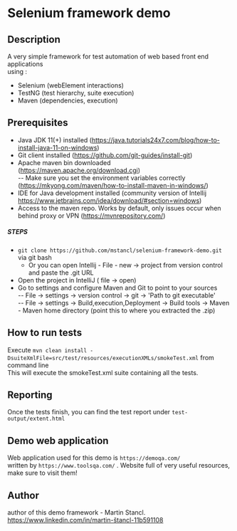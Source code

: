 # Selenium framework demo

## Description

A very simple framework for test automation of web based front end applications  
using :

- Selenium    (webElement interactions)
- TestNG      (test hierarchy, suite execution)
- Maven       (dependencies, execution)

## Prerequisites

- Java JDK 11(+) installed     (https://java.tutorials24x7.com/blog/how-to-install-java-11-on-windows)
- Git client installed         (https://github.com/git-guides/install-git)
- Apache maven bin downloaded  (https://maven.apache.org/download.cgi)  
  -- Make sure you set the environment variables correctly (https://mkyong.com/maven/how-to-install-maven-in-windows/)
- IDE for Java development installed (community version of
  Intellij https://www.jetbrains.com/idea/download/#section=windows)
- Access to the maven repo. Works by default, only issues occur when behind proxy or VPN (https://mvnrepository.com/)

##### STEPS

- `git clone https://github.com/mstancl/selenium-framework-demo.git`  via git bash
    - Or you can open Intellij - File - new -> project from version control and paste the .git URL
- Open the project in IntelliJ ( file -> open)
- Go to settings and configure Maven and Git to point to your sources  
  -- File -> settings -> version control -> git -> 'Path to git executable'  
  -- File -> settings -> Build,execution,Deployment -> Build tools -> Maven - Maven home directory (point this to where
  you extracted the .zip)

## How to run tests

Execute `mvn clean install -DsuiteXmlFile=src/test/resources/executionXMLs/smokeTest.xml` from command line  
This will execute the smokeTest.xml suite containing all the tests.

## Reporting

Once the tests finish, you can find the test report under `test-output/extent.html`

## Demo web application

Web application used for this demo is `https://demoqa.com/`  
written by `https://www.toolsqa.com/` . Website full of very useful resources, make sure to visit them!

## Author

author of this demo framework - Martin Stancl. https://www.linkedin.com/in/martin-štancl-11b591108  